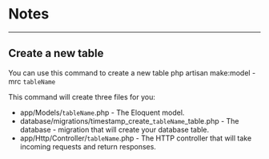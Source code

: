 # Notes
---
## Create a new table
You can use this command to create a new table php artisan make:model -mrc `tableName`

This command will create three files for you:

- app/Models/`tableName`.php - The Eloquent model.
- database/migrations/timestamp_create_`tableName`_table.php - The database - migration that will create your database table.
- app/Http/Controller/`tableName`.php - The HTTP controller that will take incoming requests and return responses.
#
